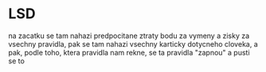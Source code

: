 # LSD
na zacatku se tam nahazi predpocitane ztraty bodu za vymeny a zisky za vsechny pravidla, pak se tam nahazi vsechny karticky dotycneho cloveka, a pak, podle toho, ktera pravidla nam rekne, se ta pravidla "zapnou" a pusti se to
